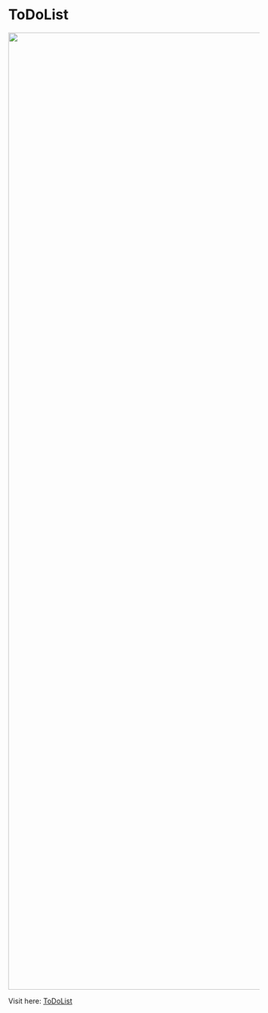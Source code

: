 # ToDoList
<img src="https://www.animatedimages.org/data/media/562/animated-line-image-0184.gif" width="1920" />

Visit here: [ToDoList](https://todolist-jaychavada.netlify.app/)
